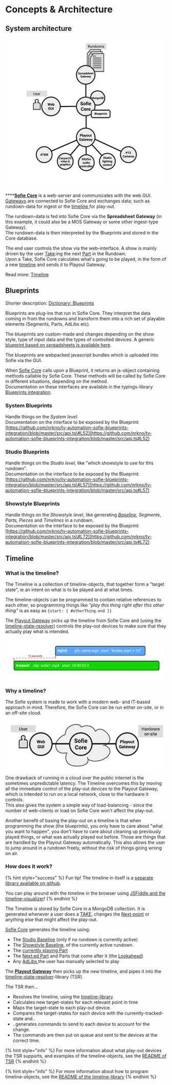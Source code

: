 # Concepts & Architecture

## System architecture

![](../../.gitbook/assets/frame%20%285%29.png)

\*\*\*\*[**Sofie Core**](dictionary.md#sofie-core) is a web-server and communicates with the web GUI.  
[Gateways](dictionary.md#gateways) are connected to Sofie Core and exchanges data; such as rundown-data for ingest or the [timeline ](dictionary.md#timeline)for play-out.

The rundown-data is fed into Sofie Core via the **Spreadsheet Gateway** \(in this example, it could also be a MOS Gateway or some other ingest-type Gateway\).  
The rundown-data is then interpreted by the Blueprints and stored in the Core database.

The end user controls the show via the web-interface. A show is mainly driven by the user [Take](dictionary.md#take-point):ing the next [Part](dictionary.md#part) in the Rundown.  
Upon a Take, Sofie Core calculates what's going to be played, in the form of a new [timeline](dictionary.md#timeline) and sends it to Playout Gateway.

Read more: [Timeline](concepts-and-architecture.md#timeline)

## Blueprints

Shorter description: [Dictionary: Blueprints](dictionary.md#blueprints)

Blueprints are plug-ins that run in Sofie Core. They interpret the data coming in from the rundowns and transform them into a rich set of playable elements \(Segments, Parts, AdLibs etc\).



The blueprints are custom-made and changes depending on the show style, type of input data and the types of controlled devices. A generic [blueprint based on spreadsheets is available here](https://github.com/SuperFlyTV/sofie-blueprints-spreadsheet).

The blueprints are webpacked javascript bundles which is uploaded into Sofie via the GUI.

When [Sofie Core](dictionary.md#sofie-core) calls upon a Blueprint, it returns an js-object containing methods callable by Sofie Core. These methods will be called by Sofie Core in different situations, depending on the method.  
Documentation on these interfaces are available in the typings-library [Blueprints integration](https://www.npmjs.com/package/tv-automation-sofie-blueprints-integration).

### **System Blueprints**

Handle things on the _System level_.  
Documentation on the interface to be exposed by the Blueprint:  
[https://github.com/nrkno/tv-automation-sofie-blueprints-integration/blob/master/src/api.ts\#L52](https://github.com/nrkno/tv-automation-sofie-blueprints-integration/blob/master/src/api.ts#L52)

### **Studio Blueprints**

Handle things on the _Studio level_, like "which showstyle to use for this rundown".  
Documentation on the interface to be exposed by the Blueprint:  
[https://github.com/nrkno/tv-automation-sofie-blueprints-integration/blob/master/src/api.ts\#L57](https://github.com/nrkno/tv-automation-sofie-blueprints-integration/blob/master/src/api.ts#L57)

### **Showstyle Blueprints**

Handle things on the _Showstyle level_, like generating [_Baseline_](dictionary.md#baseline), _Segments_, _Parts, Pieces_ and _Timelines_ in a rundown.  
Documentation on the interface to be exposed by the Blueprint:  
[https://github.com/nrkno/tv-automation-sofie-blueprints-integration/blob/master/src/api.ts\#L72](https://github.com/nrkno/tv-automation-sofie-blueprints-integration/blob/master/src/api.ts#L72)

## Timeline

### What is the timeline?

The Timeline is a collection of timeline-objects, that together form a "target state", ie an intent on what is to be played and at what times.

The timeline-objects can be programmed to contain relative references to each other, so programming things like _"play this thing right after this other thing"_  is as easy as `{start: { #otherThing.end }}` 

The [Playout Gateway](libraries.md#gateways) picks up the timeline from Sofie Core and \(using the [timeline-state-resolver](https://github.com/nrkno/tv-automation-state-timeline-resolver)\) controls the play-out devices to make sure that they actually play what is intended.

![Example of 2 objects in a timeline: The \#video object, destined to play at a certain time, and \#gfx0, destined to start 15 seconds into the video.](../../.gitbook/assets/timeline.png)

### Why a timeline?

The Sofie system is made to work with a modern web- and IT-based approach in mind. Therefore, the Sofie Core can be run either on-site, or in an off-site cloud.

![Sofie Core can run in the cloud](../../.gitbook/assets/sofie-web-architecture%20%281%29.png)

One drawback of running in a cloud over the public internet is the sometimes unpredictable latency. The Timeline overcomes this by moving all the immediate control of the play-out devices to the Playout Gateway, which is intended to run on a local network, close to the hardware it controls.  
This also gives the system a simple way of load-balancing - since the number of web-clients or load on Sofie Core won't affect the play-out.

Another benefit of basing the play-out on a timeline is that when programming the show \(the blueprints\), you only have to care about "what you want to happen", you don't have to care about cleaning up previously played things, or what was actually played out before. Those are things that are handled by the Playout Gateway automatically. This also allows the user to jump around in a rundown freely, without the risk of things going wrong on air.

### How does it work?

{% hint style="success" %}
Fun tip! The timeline in itself is a [separate library available on github](https://github.com/SuperFlyTV/supertimeline).

You can play around with the timeline in the browser using [JSFiddle and the timeline-visualizer](https://jsfiddle.net/nytamin/rztp517u/)!
{% endhint %}

The Timeline is stored by Sofie Core in a MongoDB collection. It is generated whenever a user does a [TAKE](dictionary.md#take-point), changes the [Next-point](dictionary.md#next-point-and-lookahead) or anything else that might affect the play-out.

[Sofie Core](dictionary.md#sofie-core) generates the timeline using:

* The [Studio Baseline](dictionary.md#baseline) \(only if no rundown is currently active\)
* The [Showstyle Baseline](dictionary.md#baseline), of the currently active rundown.
* The [currently playing Part](dictionary.md#take-point)
* The [Next:ed Part](dictionary.md#next-point-and-lookahead) and Parts that come after it \(the [Lookahead](dictionary.md#lookahead)\)
* Any [AdLibs ](dictionary.md#adlib-pieces)the user has manually selected to play

The [**Playout Gateway**](libraries.md#gateways) then picks up the new timeline, and pipes it into the [timeline-state-resolver](https://github.com/nrkno/tv-automation-state-timeline-resolver)-library \(TSR\).

The TSR then...

* Resolves the timeline, using the [timeline-library](https://github.com/SuperFlyTV/supertimeline)
* Calculates new target-states for each relevant point in time
* Maps the target-state to each play-out device.
* Compares the target-states for each device with the currently-tracked-state and..
* ..generates commands to send to each device to account for the change.
* The commands are then put on queue and sent to the devices at the correct time.

{% hint style="info" %}
For more information about what play-out devices the TSR supports, and examples of the timeline-objects, see the [README of TSR](https://github.com/nrkno/tv-automation-state-timeline-resolver#timeline-state-resolver)
{% endhint %}

{% hint style="info" %}
For more information about how to program timeline-objects, see the [README of the timeline-library](https://github.com/SuperFlyTV/supertimeline#superfly-timeline)
{% endhint %}

